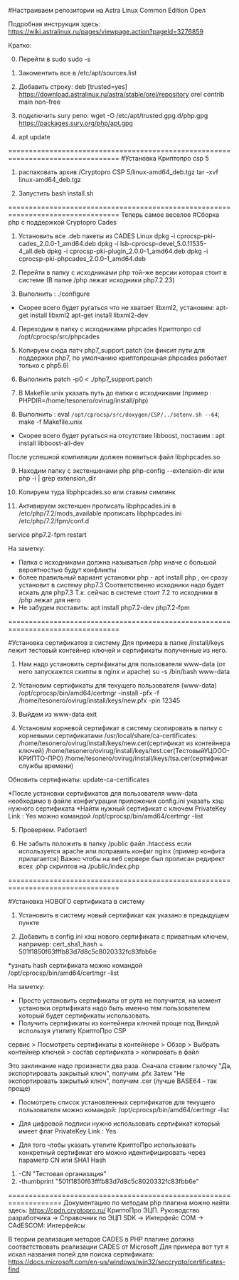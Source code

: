 #Настраиваем репозитории на Astra Linux Common Edition Орел

Подробная инструкция здесь: https://wiki.astralinux.ru/pages/viewpage.action?pageId=3276859

Кратко:

0. Перейти в sudo
sudo -s

1. Закоментить все в /etc/apt/sources.list

2. Добавить строку:
deb [trusted=yes] https://download.astralinux.ru/astra/stable/orel/repository orel contrib main non-free

3. подключить sury репо:
wget -O /etc/apt/trusted.gpg.d/php.gpg https://packages.sury.org/php/apt.gpg

4. apt update

=================================================================================
#Установка Криптопро csp 5

1. распаковать архив /Cryptopro CSP 5/linux-amd64_deb.tgz
tar -xvf linux-amd64_deb.tgz

2. Запустить bash install.sh

=================================================================================
Теперь самое веселое
#Сборка php с поддержкой Cryptopro Cades

1. Установить все .deb пакеты из CADES Linux
dpkg -i cprocsp-pki-cades_2.0.0-1_amd64.deb
dpkg -i lsb-cprocsp-devel_5.0.11535-4_all.deb
dpkg -i cprocsp-pki-plugin_2.0.0-1_amd64.deb
dpkg -i cprocsp-pki-phpcades_2.0.0-1_amd64.deb

2. Перейти в папку с исходниками php той-же версии которая стоит в системе (В папке /php лежат исходники php7.2.23)

3. Выполнить : ./configure

- Скорее всего будет ругаться что не хватает libxml2, установим:
apt-get install libxml2
apt-get install libxml2-dev

4. Переходим в папку с исходниками phpcades Криптопро
cd /opt/cprocsp/src/phpcades

5. Копируем сюда патч php7_support.patch (он фиксит пути для поддержки php7, по умолчанию криптопрошная phpcades работает только с php5.6)

6. Выполнить
patch -p0 < ./php7_support.patch

7. В Makefile.unix указать путь до папки с исходниками (пример : PHPDIR=/home/tesonero/ovirug/install/php)

8. Выполнить :
eval `/opt/cprocsp/src/doxygen/CSP/../setenv.sh --64`; make -f Makefile.unix

- Скорее всего будет ругаться на отсутствие libboost, поставим : 
apt install libboost-all-dev

После успешной компиляции должен появиться файл libphpcades.so

9. Находим папку с экстеншенами php
php-config --extension-dir
или
php -i | grep extension_dir

10. Копируем туда libphpcades.so или ставим симлинк

11. Активируем экстеншен
прописать libphpcades.ini в /etc/php/7.2/mods_available
прописать libphpcades.ini /etc/php/7.2/fpm/conf.d

service php7.2-fpm restart

На заметку:
* Папка с исходниками должна называться /php иначе с большой вероятностью будут конфликты
* более правильный вариант установки php - apt install php , он сразу установит в систему php7.3
Соответственно исходники надо будет искать для php7.3
Т.к. сейчас в системе стоит 7.2 то исходники в /php лежат для него
* Не забудем поставить: apt install php7.2-dev php7.2-fpm

=================================================================================

#Установка сертификатов в систему
Для примера в папке /install/keys лежит тестовый контейнер ключей и сертификаты полученные из него.

1. Нам надо установить сертификаты для пользователя www-data (от него запускажтся скипты в nginx и apache)
su -s /bin/bash www-data

2. Установим сертификаты для текущего пользователя (www-data)
/opt/cprocsp/bin/amd64/certmgr -install -pfx -f /home/tesonero/ovirug/install/keys/new.pfx -pin 12345

3. Выйдем из www-data
exit

4. Установим корневой сертификат в систему
скопировать в папку с корневыми сертификатами /usr/local/share/ca-certificates:
/home/tesonero/ovirug/install/keys/new.cer(сертификат из контейнера ключей)
/home/tesonero/ovirug/install/keys/test.cer(ТестовыйУЦООО-КРИПТО-ПРО)
/home/tesonero/ovirug/install/keys/tsa.cer(сертификат службы времени)

Обновить сертификаты:
update-ca-certificates

*После установки сертификатов для пользователя www-data необходимо в файле конфигурации приложения config.ini указать хэш нужного сертификата
*Найти нужный сертификат с ключем PrivateKey Link : Yes можно командой /opt/cprocsp/bin/amd64/certmgr -list

5. Проверяем. Работает!

6. Не забыть положить в папку /public файл .htaccess если используется apache 
или поправить конфиг nginx (пример конфига прилагается)
Важно чтобы на веб сервере был прописан редирект всех .php скриптов на /public/index.php
 
 
=================================================================================
 
#Установка НОВОГО сертификата в систему

1. Установить в систему новый сертификат как указано в предыдущем пункте

2. Добавить в config.ini хэш нового сертификата с приватным ключем, например:
cert_sha1_hash = 501f1850f63fffb83d7d8c5c8020332fc83fbb6e

*узнать hash сертификата можно командой /opt/cprocsp/bin/amd64/certmgr -list

На заметку:
* Просто установить сертификаты от рута не получится, на момент установки сертификата надо быть именно тем пользователем который будет сертификаты использовать.
* Получить сертификаты из контейнера ключей проще под Виндой используя утилиту КриптоПро CSP

сервис > Посмотреть сертификаты в контейнере > Обзор > Выбрать контейнер ключей > состав сертификата > копировать в файл

Это заклинание надо произнести два раза. Сначала ставим галочку "Да, экспортировать закрытый ключ", получим .pfx
Затем "Не экспортировать закрытый ключ", получим .cer (лучше BASE64 - так проще)

* Посмотреть список установленных сертификатов для текущего пользователя можно командой:
/opt/cprocsp/bin/amd64/certmgr -list

* Для цифровой подписи нужно использовать сертификат который имеет флаг
PrivateKey Link     : Yes

* Для того чтобы указать утелите КриптоПро использовать конкретный сертификат его можно идентифицировать через параметр
 CN или SHA1 Hash
 1. -CN "Тестовая организация"
 2. -thumbprint "501f1850f63fffb83d7d8c5c8020332fc83fbb6e"
 
 ===================================================================
 Документацию по методам php плагина можно найти здесь:
 https://cpdn.cryptopro.ru/ 
 КриптоПро ЭЦП. Руководство разработчика -> Справочник по ЭЦП SDK -> Интерфейс COM -> CAdESCOM: Интерфейсы
 
 В теории реализация методов CADES в PHP плагине должна соответствовать реализации CADES от Microsoft
 Для примера вот тут я искал названия полей для поиска сертификата: 
 https://docs.microsoft.com/en-us/windows/win32/seccrypto/certificates-find
 
